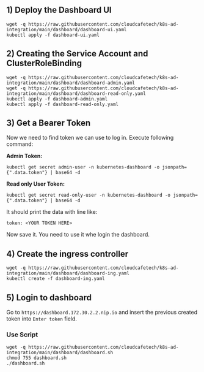 ## 1) Deploy the Dashboard UI

```
wget -q https://raw.githubusercontent.com/cloudcafetech/k8s-ad-integration/main/dashboard/dashboard-ui.yaml
kubectl apply -f dashboard-ui.yaml
```

## 2) Creating the Service Account and ClusterRoleBinding

```
wget -q https://raw.githubusercontent.com/cloudcafetech/k8s-ad-integration/main/dashboard/dashboard-admin.yaml
wget -q https://raw.githubusercontent.com/cloudcafetech/k8s-ad-integration/main/dashboard/dashboard-read-only.yaml
kubectl apply -f dashboard-admin.yaml
kubectl apply -f dashboard-read-only.yaml
```

## 3) Get a Bearer Token

Now we need to find token we can use to log in. Execute following command:

**Admin Token:**

```kubectl get secret admin-user -n kubernetes-dashboard -o jsonpath={".data.token"} | base64 -d ```

**Read only User Token:**

```kubectl get secret read-only-user -n kubernetes-dashboard -o jsonpath={".data.token"} | base64 -d```

It should print the data with line like:

```
token: <YOUR TOKEN HERE>
```

Now save it. You need to use it whe login the dashboard.


## 4) Create the ingress controller

```
wget -q https://raw.githubusercontent.com/cloudcafetech/k8s-ad-integration/main/dashboard/dashboard-ing.yaml
kubectl create -f dashboard-ing.yaml
```

## 5) Login to dashboard

Go to `https://dashboard.172.30.2.2.nip.io` and insert the previous created token into `Enter token` field.

### Use Script

```
wget -q https://raw.githubusercontent.com/cloudcafetech/k8s-ad-integration/main/dashboard/dashboard.sh
chmod 755 dashboard.sh
./dashboard.sh
```

